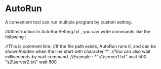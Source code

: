 # AutoRun
A convenient tool can run multiple program by custom setting.

###Instruction
In AutoRunSetting.txt , you can write commands like the following :

//This is comment line.
//If the file path exists, AutoRun runs it, and can be shown/hidden when the line start with character '*'.
//You can also wait milliseconds by wait command.
//Example :
*"s1\server1.txt"
wait 500
"s2\server2.txt"
wait 500